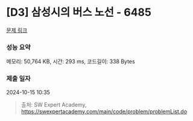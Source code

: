 # [D3] 삼성시의 버스 노선 - 6485 

[문제 링크](https://swexpertacademy.com/main/code/problem/problemDetail.do?contestProbId=AWczm7QaACgDFAWn) 

### 성능 요약

메모리: 50,764 KB, 시간: 293 ms, 코드길이: 338 Bytes

### 제출 일자

2024-10-15 10:35



> 출처: SW Expert Academy, https://swexpertacademy.com/main/code/problem/problemList.do